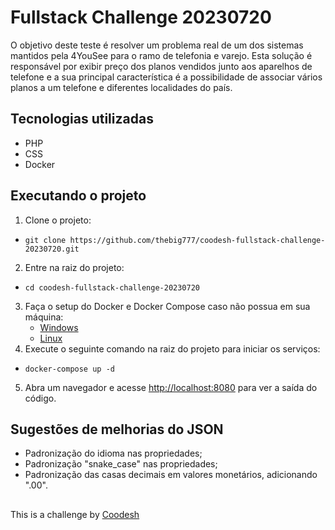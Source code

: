 
# Fullstack Challenge 20230720

  

O objetivo deste teste é resolver um problema real de um dos sistemas mantidos pela 4YouSee para o ramo de telefonia e varejo. Esta solução é responsável por exibir preço dos planos vendidos junto aos aparelhos de telefone e a sua principal característica é a possibilidade de associar vários planos a um telefone e diferentes localidades do país.

## Tecnologias utilizadas

- PHP
- CSS
- Docker  

## Executando o projeto

1. Clone o projeto:

- ```git clone https://github.com/thebig777/coodesh-fullstack-challenge-20230720.git```

2. Entre na raiz do projeto:

- ```cd coodesh-fullstack-challenge-20230720```

3. Faça o setup do Docker e Docker Compose caso não possua em sua máquina:
	- [Windows](https://simplescloud.io/instalacao-docker-e-docker-compose-no-windows11)
	- [Linux](https://dev.to/selllami/faster-how-to-install-docker-and-docker-compose-on-linux-4hk3)
4. Execute o seguinte comando na raiz do projeto para iniciar os serviços:
- ``` docker-compose up -d ```
5. Abra um navegador e acesse [http://localhost:8080](http://localhost:8080/) para ver a saída do código.

## Sugestões de melhorias do JSON

- Padronização do idioma nas propriedades;
- Padronização "snake_case" nas propriedades;
- Padronização das casas decimais em valores monetários, adicionando ".00".

  
##

This is a challenge by [Coodesh](https://coodesh.com/)